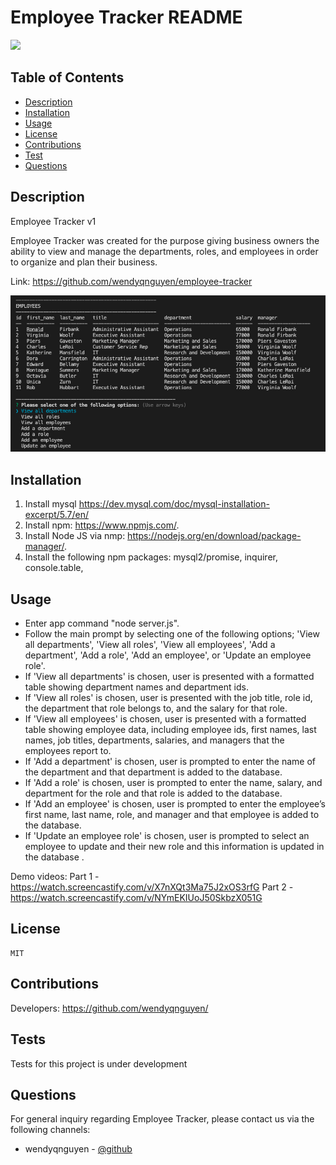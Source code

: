 # Employee Tracker README 

<p><img src="https://img.shields.io/badge/license-MIT-blue"></p>
  

## Table of Contents 

* [Description](#description)
* [Installation](#installation)
* [Usage](#usage)
* [License](#license)
* [Contributions](#contributions)
* [Test](#tests)
* [Questions](#questions)

## Description 
Employee Tracker v1

Employee Tracker was created for the purpose giving business owners the ability to view and manage the departments, roles, and employees in order to organize and plan their business.

Link: https://github.com/wendyqnguyen/employee-tracker

<p align="center"><img src="screenshot.jpeg"></p>

## Installation 
1) Install mysql https://dev.mysql.com/doc/mysql-installation-excerpt/5.7/en/
2) Install npm: https://www.npmjs.com/. 
3) Install Node JS via nmp: https://nodejs.org/en/download/package-manager/. 
4) Install the following npm packages: mysql2/promise, inquirer, console.table, 

## Usage 

- Enter app command "node server.js".
- Follow the main prompt by selecting one of the following options;
'View all departments', 'View all roles', 'View all employees', 'Add a department', 'Add a role', 'Add an employee', or 'Update an employee role'.
- If 'View all departments' is chosen, user is presented with a formatted table showing department names and department ids.
- If 'View all roles' is chosen, user is presented with the job title, role id, the department that role belongs to, and the salary for that role.
- If 'View all employees' is chosen, user is presented with a formatted table showing employee data, including employee ids, first names, last names, job titles, departments, salaries, and managers that the employees report to.
- If 'Add a department' is chosen, user is prompted to enter the name of the department and that department is added to the database.
- If 'Add a role' is chosen, user is prompted to enter the name, salary, and department for the role and that role is added to the database.
- If 'Add an employee' is chosen, user is prompted to enter the employee’s first name, last name, role, and manager and that employee is added to the database.
- If 'Update an employee role' is chosen, user is prompted to select an employee to update and their new role and this information is updated in the database .


Demo videos: 
Part 1 - https://watch.screencastify.com/v/X7nXQt3Ma75J2xOS3rfG
Part 2 - https://watch.screencastify.com/v/NYmEKIUoJ50SkbzX051G

## License 
    MIT



## Contributions 

Developers: https://github.com/wendyqnguyen/


## Tests 

Tests for this project is under development

## Questions 

For general inquiry regarding Employee Tracker, please contact us via the following channels: 

- wendyqnguyen - [@github](https://github.com/wendyqnguyen/)

